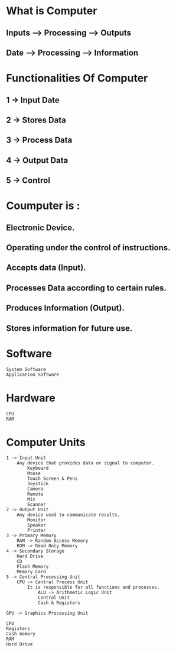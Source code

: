 # What is Computer
## Inputs --> Processing --> Outputs
## Date	  --> Processing --> Information

# Functionalities Of Computer
## 1 -> Input Date
## 2 -> Stores Data
## 3 -> Process Data
## 4 -> Output Data
## 5 -> Control

# Coumputer is :
## Electronic Device.
## Operating under the control of instructions.

## Accepts data (Input).
## Processes Data according to certain rules.
## Produces Information (Output).

## Stores information for future use.

# Software
	System Software
	Application Software
# Hardware
	CPU
	RAM
	
# Computer Units
	1 -> Input Unit
		Any device that provides data or signal to computer.
			Keyboard
			Mouse
			Touch Screen & Pens
			Joystick
			Camera
			Remote
			Mic
			Scanner
	2 -> Output Unit
		Any device used to communicate results.
			Monitor
			Speaker
			Printer
	3 -> Primary Memory
		RAM -> Random Access Memory
		ROM -> Read Only Memory
	4 -> Secondary Storage
		Hard Drive
		CD
		Flash Memory
		Memory Card
	5 -> Central Processing Unit
		CPU -> Central Process Unit
			It is responsible for all functions and processes.
				ALU -> Arithmetic Logic Unit
				Control Unit
				Cash & Registers

	GPU -> Graphics Processing Unit

	CPU
	Registers
	Cash memory
	RAM
	Hard Drive
